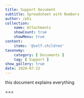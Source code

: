 ```yaml
---
title: Support Document
subtitle: Spreadsheet with Numbers
author: /phi
collection:
    name: Attachments
    showCount: true
    showMenu: true
content:
    items: '@self.children'
taxonomy:
    category: [ Documents ]
    tag: [ Support ]
show_gallery: true
date: 2020-07-22
---
```


this document explains everything

===


